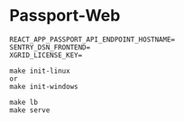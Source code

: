 # Passport-Web


```shell
REACT_APP_PASSPORT_API_ENDPOINT_HOSTNAME=
SENTRY_DSN_FRONTEND=
XGRID_LICENSE_KEY=
```

```shell
make init-linux
or
make init-windows

make lb
make serve
```